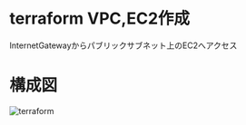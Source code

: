 # terraform VPC,EC2作成
InternetGatewayからパブリックサブネット上のEC2へアクセス
# 構成図
![terraform](https://user-images.githubusercontent.com/81822861/133937529-30753ee9-89bb-411f-ad7a-120f889cdfa2.png)
